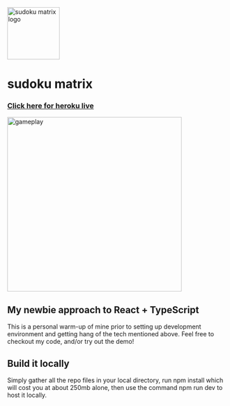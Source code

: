 <img src="https://github.com/suntoes/sudoku-matrix/blob/master/public/sdku-mtrx-icon.png" alt="sudoku matrix logo" width="120"/>

# sudoku matrix

### [Click here for heroku live](https://sudoku-matrix.herokuapp.com/)

<a href="https://sudoku-matrix.herokuapp.com/">
<img src="https://github.com/suntoes/sudoku-matrix/blob/master/public/banner.png" alt="gameplay" width="400"/>
</a>

## My newbie approach to React + TypeScript
This is a personal warm-up of mine prior to setting up development environment and getting hang of the tech mentioned above. Feel free to checkout my code, and/or try out the demo!

## Build it locally
Simply gather all the repo files in your local directory, run npm install which will cost you at about 250mb alone, then use the command npm run dev to host it locally.

